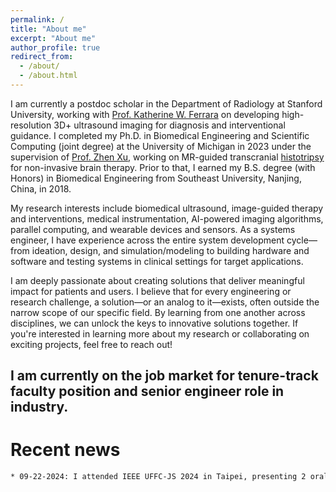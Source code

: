 ```yaml
---
permalink: /
title: "About me"
excerpt: "About me"
author_profile: true
redirect_from: 
  - /about/
  - /about.html
---
```


I am currently a postdoc scholar in the Department of Radiology at Stanford University, working with [Prof. Katherine W. Ferrara](https://med.stanford.edu/profiles/katherine-ferrara) on developing high-resolution 3D+ ultrasound imaging for diagnosis and interventional guidance. I completed my Ph.D. in Biomedical Engineering and Scientific Computing (joint degree) at the University of Michigan in 2023 under the supervision of [Prof. Zhen Xu](https://bme.umich.edu/people/xu-zhen/), working on MR-guided transcranial [histotripsy](https://histotripsy.umich.edu/) for non-invasive brain therapy. Prior to that, I earned my B.S. degree (with Honors) in Biomedical Engineering from Southeast University, Nanjing, China, in 2018. 

My research interests include biomedical ultrasound, image-guided therapy and interventions, medical instrumentation, AI-powered imaging algorithms, parallel computing, and wearable devices and sensors. As a systems engineer, I have experience across the entire system development cycle—from ideation, design, and simulation/modeling to building hardware and software and testing systems in clinical settings for target applications.

I am deeply passionate about creating solutions that deliver meaningful impact for patients and users. I believe that for every engineering or research challenge, a solution—or an analog to it—exists, often outside the narrow scope of our specific field. By learning from one another across disciplines, we can unlock the keys to innovative solutions together. If you're interested in learning more about my research or collaborating on exciting projects, feel free to reach out!

<h2>I am currently on the job market for tenure-track faculty position and senior engineer role in industry.</h2>

Recent news
======

```bash
* 09-22-2024: I attended IEEE UFFC-JS 2024 in Taipei, presenting 2 oral talks in the 3D Imaging session.

```
